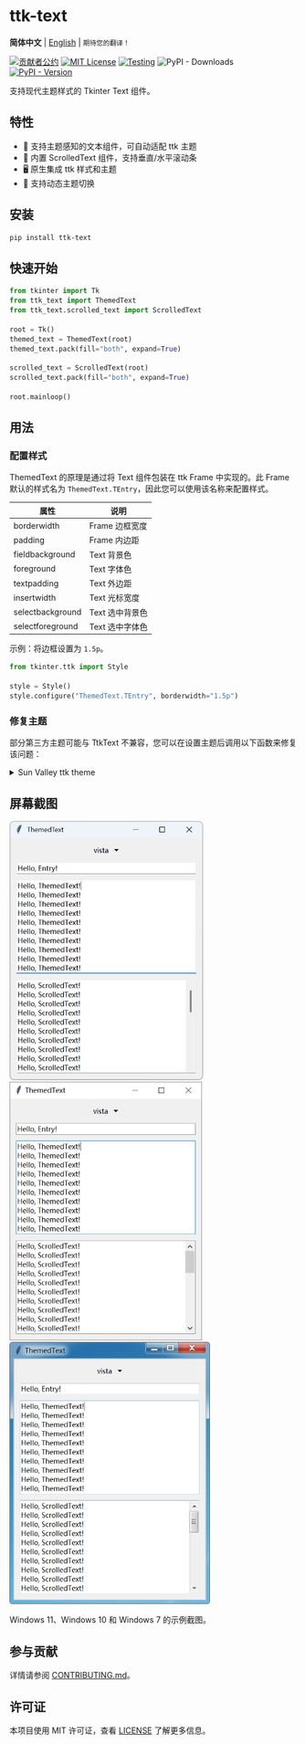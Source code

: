 # ttk-text

**简体中文** |
[English](./README.md) |
<small>期待您的翻译！</small>

[![贡献者公约](https://img.shields.io/badge/贡献者公约-2.1-4baaaa.svg)](./CODE_OF_CONDUCT_zh.md)
[![MIT License](https://img.shields.io/github/license/Jesse205/TtkText?label=%E8%AE%B8%E5%8F%AF%E8%AF%81)](./LICENSE)
[![Testing](https://github.com/Jesse205/TtkText/actions/workflows/testing.yml/badge.svg)](https://github.com/Jesse205/TtkText/actions/workflows/testing.yml)
![PyPI - Downloads](https://img.shields.io/pypi/dm/ttk-text?label=%E4%B8%8B%E8%BD%BD%E9%87%8F)
[![PyPI - Version](https://img.shields.io/pypi/v/ttk-text)](https://pypi.org/project/ttk-text/)

支持现代主题样式的 Tkinter Text 组件。

## 特性

- 🎨 支持主题感知的文本组件，可自动适配 ttk 主题
- 📜 内置 ScrolledText 组件，支持垂直/水平滚动条
- 🖥️ 原生集成 ttk 样式和主题
- 🔄 支持动态主题切换

## 安装

```bash
pip install ttk-text
```

## 快速开始

```python
from tkinter import Tk
from ttk_text import ThemedText
from ttk_text.scrolled_text import ScrolledText

root = Tk()
themed_text = ThemedText(root)
themed_text.pack(fill="both", expand=True)

scrolled_text = ScrolledText(root)
scrolled_text.pack(fill="both", expand=True)

root.mainloop()
```

## 用法

### 配置样式

ThemedText 的原理是通过将 Text 组件包装在 ttk Frame 中实现的。此 Frame 默认的样式名为 `ThemedText.TEntry`，因此您可以使用该名称来配置样式。

| 属性             | 说明            |
| ---------------- | --------------- |
| borderwidth      | Frame 边框宽度  |
| padding          | Frame 内边距    |
| fieldbackground  | Text 背景色     |
| foreground       | Text 字体色     |
| textpadding      | Text 外边距     |
| insertwidth      | Text 光标宽度   |
| selectbackground | Text 选中背景色 |
| selectforeground | Text 选中字体色 |

示例：将边框设置为 `1.5p`。

```python
from tkinter.ttk import Style

style = Style()
style.configure("ThemedText.TEntry", borderwidth="1.5p")
```

### 修复主题

部分第三方主题可能与 TtkText 不兼容，您可以在设置主题后调用以下函数来修复该问题：

<details>
<summary>Sun Valley ttk theme</summary>

```python
from tkinter.ttk import Style
import sv_ttk


def fix_sv_ttk(style: Style):
    if sv_ttk.get_theme() == "light":
        style.configure("ThemedText.TEntry", fieldbackground="#fdfdfd", textpadding=5)
        style.map(
            "ThemedText.TEntry",
            fieldbackground=[
                ("hover", "!focus", "#f9f9f9"),
            ],
            foreground=[
                ("pressed", style.lookup("TEntry", "foreground")),
            ]
        )
    else:
        style.configure("ThemedText.TEntry", fieldbackground="#292929", textpadding=5)
        style.map(
            "ThemedText.TEntry",
            fieldbackground=[
                ("hover", "!focus", "#2f2f2f"),
                ("focus", "#1c1c1c"),
            ],
            foreground=[
                ("pressed", style.lookup("TEntry", "foreground")),
            ]
        )

sv_ttk.set_theme("light")
fix_sv_ttk(Style())
```

</details>

## 屏幕截图

<div>
<img src="./doc/images/screenshots/windows11.webp" alt="Windows 11" width="338.7">
<img src="./doc/images/screenshots/windows10.webp" alt="Windows 10" width="337">
<img src="./doc/images/screenshots/windows7.webp" alt="Windows 7" width="350.7">
</div>

Windows 11、Windows 10 和 Windows 7 的示例截图。

## 参与贡献

详情请参阅 [CONTRIBUTING.md](./CONTRIBUTING.md)。

## 许可证

本项目使用 MIT 许可证，查看 [LICENSE](./LICENSE) 了解更多信息。
